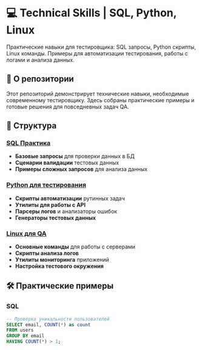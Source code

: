 # 💻 Technical Skills | SQL, Python, Linux

Практические навыки для тестировщика: SQL запросы, Python скрипты, Linux команды. Примеры для автоматизации тестирования, работы с логами и анализа данных.

## 🎯 О репозитории

Этот репозиторий демонстрирует технические навыки, необходимые современному тестировщику. Здесь собраны практические примеры и готовые решения для повседневных задач QA.

## 📂 Структура

### [SQL Практика](sql-practice/)
- **Базовые запросы** для проверки данных в БД
- **Сценарии валидации** тестовых данных
- **Примеры сложных запросов** для анализа данных

### [Python для тестирования](python-for-testing/)
- **Скрипты автоматизации** рутинных задач
- **Утилиты для работы с API**
- **Парсеры логов** и анализаторы ошибок
- **Генераторы тестовых данных**

### [Linux для QA](linux-qa/)
- **Основные команды** для работы с серверами
- **Скрипты анализа логов**
- **Утилиты мониторинга** приложений
- **Настройка тестового окружения**

## 🛠 Практические примеры

### SQL
```sql
-- Проверка уникальности пользователей
SELECT email, COUNT(*) as count 
FROM users 
GROUP BY email 
HAVING COUNT(*) > 1;
